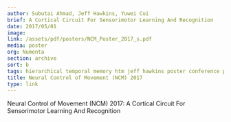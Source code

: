 ```yaml
---
author: Subutai Ahmad, Jeff Hawkins, Yuwei Cui
brief: A Cortical Circuit For Sensorimotor Learning And Recognition
date: 2017/05/01
image:
link: /assets/pdf/posters/NCM_Poster_2017_s.pdf
media: poster
org: Numenta
section: archive
sort: b
tags: hierarchical temporal memory htm jeff hawkins poster conference pdf
title: Neural Control of Movement (NCM) 2017
type: link
---
```


Neural Control of Movement (NCM) 2017: A Cortical Circuit For Sensorimotor Learning And Recognition
